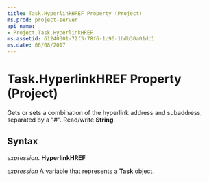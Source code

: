 ```yaml
---
title: Task.HyperlinkHREF Property (Project)
ms.prod: project-server
api_name:
- Project.Task.HyperlinkHREF
ms.assetid: 61240301-72f3-78f6-1c96-1bdb30a01dc1
ms.date: 06/08/2017
---
```



# Task.HyperlinkHREF Property (Project)

Gets or sets a combination of the hyperlink address and subaddress, separated by a "#". Read/write  **String**.


## Syntax

 _expression_. **HyperlinkHREF**

 _expression_ A variable that represents a **Task** object.


